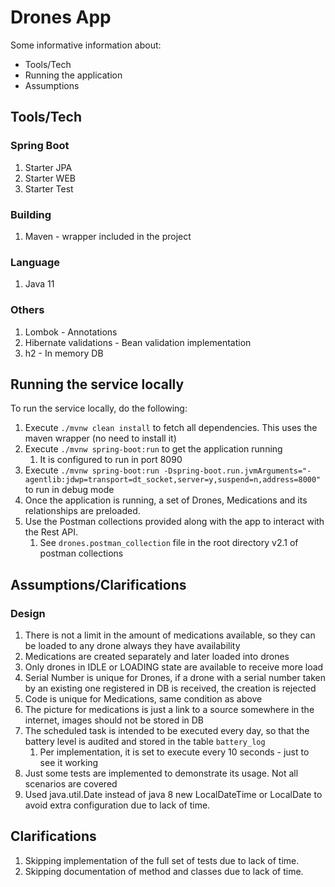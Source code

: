 # Drones App

Some informative information about:
* Tools/Tech
* Running the application
* Assumptions

## Tools/Tech

### Spring Boot

1. Starter JPA
2. Starter WEB
3. Starter Test

### Building

1. Maven - wrapper included in the project

### Language

1. Java 11

### Others

1. Lombok - Annotations
2. Hibernate validations - Bean validation implementation
3. h2 - In memory DB

## Running the service locally

To run the service locally, do the following:
1. Execute `./mvnw clean install` to fetch all dependencies. This uses the maven wrapper (no need to install it)
2. Execute `./mvnw spring-boot:run` to get the application running
   1. It is configured to run in port 8090
3. Execute `./mvnw spring-boot:run -Dspring-boot.run.jvmArguments="-agentlib:jdwp=transport=dt_socket,server=y,suspend=n,address=8000"` to run in debug mode
4. Once the application is running, a set of Drones, Medications and its relationships are preloaded.
5. Use the Postman collections provided along with the app to interact with the Rest API.
   1. See `drones.postman_collection` file in the root directory v2.1 of postman collections

## Assumptions/Clarifications

### Design

1. There is not a limit in the amount of medications available, so they can be loaded to any drone always they have availability
2. Medications are created separately and later loaded into drones
3. Only drones in IDLE or LOADING state are available to receive more load
4. Serial Number is unique for Drones, if a drone with a serial number taken by an existing one registered in DB is received, the creation is rejected
5. Code is unique for Medications, same condition as above
6. The picture for medications is just a link to a source somewhere in the internet, images should not be stored in DB
7. The scheduled task is intended to be executed every day, so that the battery level is audited and stored in the table `battery_log`
   1. Per implementation, it is set to execute every 10 seconds - just to see it working
8. Just some tests are implemented to demonstrate its usage. Not all scenarios are covered
9. Used java.util.Date instead of java 8 new LocalDateTime or LocalDate to avoid extra configuration due to lack of time.

## Clarifications

1. Skipping implementation of the full set of tests due to lack of time.
2. Skipping documentation of method and classes due to lack of time.